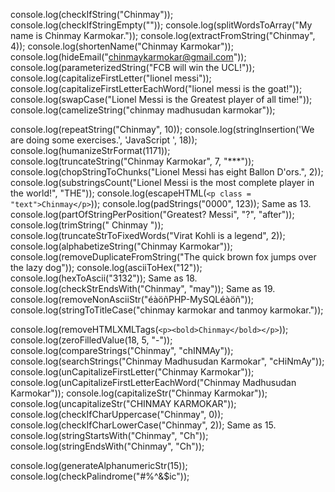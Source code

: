 console.log(checkIfString("Chinmay"));
console.log(checkIfStringEmpty(""));
console.log(splitWordsToArray("My name is Chinmay Karmokar."));
console.log(extractFromString("Chinmay", 4));
console.log(shortenName("Chinmay Karmokar"));
console.log(hideEmail("chinmaykarmokar@gmail.com"));
console.log(parameterizedString("FCB will win the UCL!"));
console.log(capitalizeFirstLetter("lionel messi"));
console.log(capitalizeFirstLetterEachWord("lionel messi is the goat!"));
console.log(swapCase("Lionel Messi is the Greatest player of all time!"));
console.log(camelizeString("chinmay madhusudan karmokar"));

console.log(repeatString("Chinmay", 10));
console.log(stringInsertion('We are doing some exercises.', 'JavaScript ', 18));
console.log(humanizeStrFormat(1171));
console.log(truncateString("Chinmay Karmokar", 7, "***"));
console.log(chopStringToChunks("Lionel Messi has eight Ballon D'ors.", 2));
console.log(substringsCount("Lionel Messi is the most complete player in the world!", "THE"));
console.log(escapeHTML(`<p class = "text">Chinmay</p>`));
console.log(padStrings("0000", 123));
Same as 13.
console.log(partOfStringPerPosition("Greatest? Messi", "?", "after"));
console.log(trimString("     Chinmay          "));
console.log(truncateStrToFixedWords("Virat Kohli is a legend", 2));
console.log(alphabetizeString("Chinmay Karmokar"));
console.log(removeDuplicateFromString("The quick brown fox jumps over the lazy dog"));
console.log(asciiToHex("12"));
console.log(hexToAscii("3132"));
Same as 18.
console.log(checkStrEndsWith("Chinmay", "may"));
Same as 19.
console.log(removeNonAsciiStr("éàöñPHP-MySQLéàöñ"));
console.log(stringToTitleCase("chinmay karmokar and tanmoy karmokar."));

console.log(removeHTMLXMLTags(`<p><bold>Chinmay</bold></p>`));
console.log(zeroFilledValue(18, 5, "-"));
console.log(compareStrings("Chinmay", "chINMAy"));
console.log(searchStrings("Chinmay Madhusudan Karmokar", "cHiNmAy"));
console.log(unCapitalizeFirstLetter("Chinmay Karmokar"));
console.log(unCapitalizeFirstLetterEachWord("Chinmay Madhusudan Karmokar"));
console.log(capitalizeStr("Chinmay Karmokar"));
console.log(uncapitalizeStr("CHINMAY KARMOKAR"));
console.log(checkIfCharUppercase("Chinmay", 0));
console.log(checkIfCharLowerCase("Chinmay", 2));
Same as 15.
console.log(stringStartsWith("Chinmay", "Ch"));
console.log(stringEndsWith("Chinmay", "Ch"));

console.log(generateAlphanumericStr(15));
console.log(checkPalindrome("$%^#*#civ&^*$#%^&$ic"));